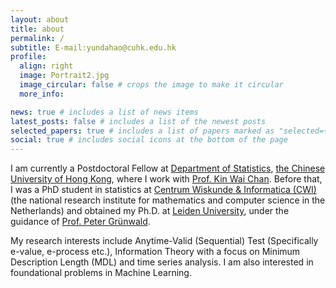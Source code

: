 ```yaml
---
layout: about
title: about
permalink: /
subtitle: E-mail:yundahao@cuhk.edu.hk
profile:
  align: right
  image: Portrait2.jpg
  image_circular: false # crops the image to make it circular
  more_info: 

news: true # includes a list of news items
latest_posts: false # includes a list of the newest posts
selected_papers: true # includes a list of papers marked as "selected={true}"
social: true # includes social icons at the bottom of the page
---
```


I am currently a Postdoctoral Fellow at [Department of Statistics](https://www.sta.cuhk.edu.hk/), [the Chinese University of Hong Kong](https://www.cuhk.edu.hk/english/index.html), where I work with [Prof. Kin Wai Chan](https://sites.google.com/site/kwchankeith/home). Before that, I was a PhD student in statistics at [Centrum Wiskunde & Informatica (CWI)](https://www.cwi.nl/en/) (the national research institute for mathematics and computer science in the Netherlands) and obtained my Ph.D. at [Leiden University](https://www.universiteitleiden.nl/en), under the guidance of [Prof. Peter Grünwald](https://safestatistics.com/).

My research interests include Anytime-Valid (Sequential) Test (Specifically e-value, e-process etc.), Information Theory with a focus on Minimum Description Length (MDL) and time series analysis. I am also interested in foundational problems in Machine Learning.




